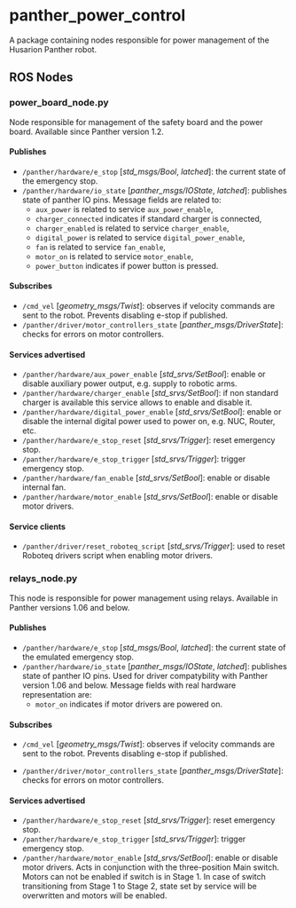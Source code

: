 # panther_power_control

A package containing nodes responsible for power management of the Husarion Panther robot.

## ROS Nodes

### power_board_node.py

Node responsible for management of the safety board and the power board. Available since Panther version 1.2.

#### Publishes

- `/panther/hardware/e_stop` [*std_msgs/Bool*, *latched*]: the current state of the emergency stop.
- `/panther/hardware/io_state` [*panther_msgs/IOState*, *latched*]: publishes state of panther IO pins. Message fields are related to:
  - `aux_power` is related to service `aux_power_enable`,
  - `charger_connected` indicates if standard charger is connected,
  - `charger_enabled` is related to service `charger_enable`,
  - `digital_power` is related to service `digital_power_enable`,
  - `fan` is related to service `fan_enable`,
  - `motor_on` is related to service `motor_enable`,
  - `power_button` indicates if power button is pressed.

#### Subscribes

- `/cmd_vel` [*geometry_msgs/Twist*]: observes if velocity commands are sent to the robot. Prevents disabling e-stop if published.
- `/panther/driver/motor_controllers_state` [*panther_msgs/DriverState*]: checks for errors on motor controllers.

#### Services advertised

- `/panther/hardware/aux_power_enable` [*std_srvs/SetBool*]: enable or disable auxiliary power output, e.g. supply to robotic arms.
- `/panther/hardware/charger_enable` [*std_srvs/SetBool*]: if non standard charger is available this service allows to enable and disable it.
- `/panther/hardware/digital_power_enable` [*std_srvs/SetBool*]: enable or disable the internal digital power used to power on, e.g. NUC, Router, etc.
- `/panther/hardware/e_stop_reset` [*std_srvs/Trigger*]: reset emergency stop.
- `/panther/hardware/e_stop_trigger` [*std_srvs/Trigger*]: trigger emergency stop.
- `/panther/hardware/fan_enable` [*std_srvs/SetBool*]: enable or disable internal fan.
- `/panther/hardware/motor_enable` [*std_srvs/SetBool*]: enable or disable motor drivers.

#### Service clients

- `/panther/driver/reset_roboteq_script` [*std_srvs/Trigger*]: used to reset Roboteq drivers script when enabling motor drivers.

### relays_node.py

This node is responsible for power management using relays. Available in Panther versions 1.06 and below.

#### Publishes

- `/panther/hardware/e_stop` [*std_msgs/Bool*, *latched*]: the current state of the emulated emergency stop.
- `/panther/hardware/io_state` [*panther_msgs/IOState*, *latched*]: publishes state of panther IO pins. Used for driver compatybility with Panther version 1.06 and below. Message fields with real hardware representation are:
  - `motor_on` indicates if motor drivers are powered on.

#### Subscribes

- `/cmd_vel` [*geometry_msgs/Twist*]: observes if velocity commands are sent to the robot. Prevents disabling e-stop if published.

- `/panther/driver/motor_controllers_state` [*panther_msgs/DriverState*]: checks for errors on motor controllers.

#### Services advertised

- `/panther/hardware/e_stop_reset` [*std_srvs/Trigger*]: reset emergency stop.
- `/panther/hardware/e_stop_trigger` [*std_srvs/Trigger*]: trigger emergency stop.
- `/panther/hardware/motor_enable` [*std_srvs/SetBool*]: enable or disable motor drivers. Acts in conjunction with the three-position Main switch. Motors can not be enabled if switch is in Stage 1. In case of switch transitioning from Stage 1 to Stage 2, state set by service will be overwritten and motors will be enabled.

